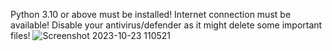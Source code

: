 Python 3.10 or above must be installed!
Internet connection must be available!
Disable your antivirus/defender as it might delete some important files!
![Screenshot 2023-10-23 110521](https://github.com/QuantomTool/Quantom-Tool/assets/148762982/7cf8f726-3b49-4215-9029-f5151a5c9177)

